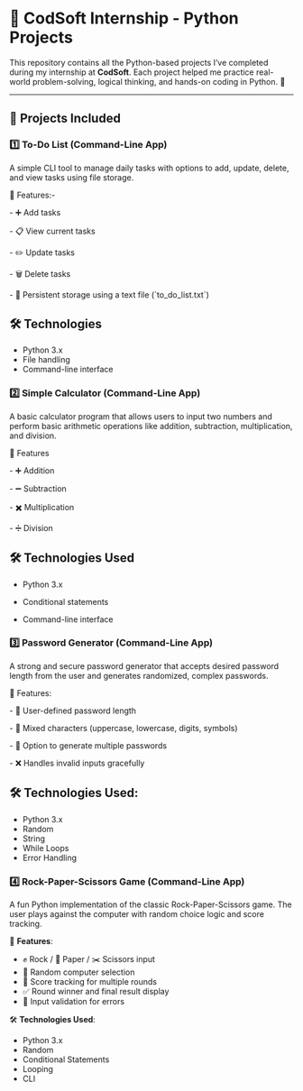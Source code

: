 # 💼 CodSoft Internship - Python Projects

This repository contains all the Python-based projects I’ve completed during my internship at **CodSoft**. Each project helped me practice real-world problem-solving, logical thinking, and hands-on coding in Python. 🐍

---

## 📁 Projects Included

### 1️⃣ To-Do List (Command-Line App)

A simple CLI tool to manage daily tasks with options to add, update, delete, and view tasks using file storage.

&#x20;🔧 Features:-

\- ➕ Add tasks &#x20;

\- 📋 View current tasks &#x20;

\- ✏️ Update tasks &#x20;

\- 🗑️ Delete tasks &#x20;

\- 💾 Persistent storage using a text file (\`to\_do\_list.txt\`)

## 🛠️ Technologies

* Python 3.x
* File handling
* Command-line interface

### 2️⃣ Simple Calculator (Command-Line App)

A basic calculator program that allows users to input two numbers and perform basic arithmetic operations like addition, subtraction, multiplication, and division.

&#x20;🔧 Features

\- ➕ Addition &#x20;

\- ➖ Subtraction &#x20;

\- ✖️ Multiplication &#x20;

\- ➗ Division &#x20;

## 🛠️ Technologies Used

* Python 3.x

* Conditional statements

* Command-line interface

### 3️⃣ Password Generator (Command-Line App)
A strong and secure password generator that accepts desired password length from the user and generates randomized, complex passwords.

&#x20;🔧 Features:

\- 🔢 User-defined password length &#x20;

\- 🔐 Mixed characters (uppercase, lowercase, digits, symbols) &#x20;

\- 🔁 Option to generate multiple passwords &#x20;

\- ❌ Handles invalid inputs gracefully &#x20;

## 🛠️ Technologies Used:
* Python 3.x
* Random
* String
* While Loops
* Error Handling

### 4️⃣ Rock-Paper-Scissors Game (Command-Line App)

A fun Python implementation of the classic Rock-Paper-Scissors game. The user plays against the computer with random choice logic and score tracking.

🔧 **Features**:
- ✊ Rock / 📄 Paper / ✂️ Scissors input
- 🎲 Random computer selection
- 🔢 Score tracking for multiple rounds
- ✅ Round winner and final result display
- 🚫 Input validation for errors

🛠️ **Technologies Used**:  
* Python 3.x
* Random
* Conditional Statements
* Looping
* CLI

